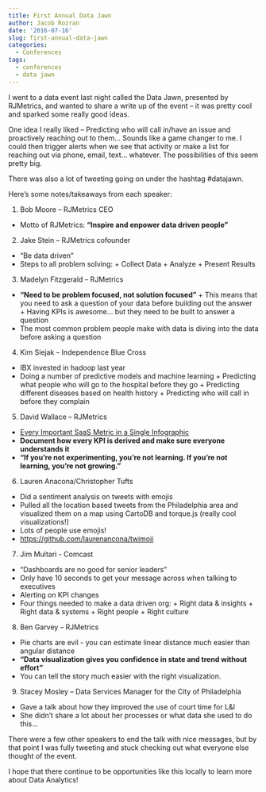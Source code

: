 ```yaml
---
title: First Annual Data Jawn
author: Jacob Rozran
date: '2016-07-16'
slug: first-annual-data-jawn
categories:
  - Conferences
tags:
  - conferences
  - data jawn
---
```


I went to a data event last night called the Data Jawn, presented by RJMetrics, and wanted to share a write up of the event – it was pretty cool and sparked some really good ideas.

One idea I really liked – Predicting who will call in/have an issue and proactively reaching out to them… Sounds like a game changer to me. I could then trigger alerts when we see that activity or make a list for reaching out via phone, email, text… whatever. The possibilities of this seem pretty big.

There was also a lot of tweeting going on under the hashtag #datajawn.

Here’s some notes/takeaways from each speaker:

1. Bob Moore – RJMetrics CEO
  + Motto of RJMetrics: **“Inspire and enpower data driven people”**
2. Jake Stein – RJMetrics cofounder
  + “Be data driven”
  + Steps to all problem solving:
        + Collect Data
        + Analyze
        + Present Results
3. Madelyn Fitzgerald – RJMetrics
  + **“Need to be problem focused, not solution focused”**
        + This means that you need to ask a question of your data before building out the answer
        + Having KPIs is awesome… but they need to be built to answer a question
  + The most common problem people make with data is diving into the data before asking a question
4. Kim Siejak – Independence Blue Cross
  + IBX invested in hadoop last year
  + Doing a number of predictive models and machine learning
        + Predicting what people who will go to the hospital before they go
        + Predicting different diseases based on health history
        + Predicting who will call in before they complain
5. David Wallace – RJMetrics
  + [Every Important SaaS Metric in a Single Infographic](https://blog.rjmetrics.com/2015/05/19/every-important-saas-metric-in-a-single-infographic/)
  + **Document how every KPI is derived and make sure everyone understands it**
  + **“If you’re not experimenting, you’re not learning. If you’re not learning, you’re not growing.”**
6. Lauren Anacona/Christopher Tufts
  + Did a sentiment analysis on tweets with emojis
  + Pulled all the location based tweets from the Philadelphia area and visualized them on a map using CartoDB and torque.js (really cool visualizations!)
  + Lots of people use emojis! 
  + https://github.com/laurenancona/twimoji
7. Jim Multari - Comcast
  + “Dashboards are no good for senior leaders”
  + Only have 10 seconds to get your message across when talking to executives
  + Alerting on KPI changes
  + Four things needed to make a data driven org:
        + Right data & insights
        + Right data & systems
        + Right people
        + Right culture
8. Ben Garvey – RJMetrics
  + Pie charts are evil - you can estimate linear distance much easier than angular distance
  + **“Data visualization gives you confidence in state and trend without effort”**
  + You can tell the story much easier with the right visualization.
9. Stacey Mosley – Data Services Manager for the City of Philadelphia
  + Gave a talk about how they improved the use of court time for L&I
  + She didn’t share a lot about her processes or what data she used to do this…

There were a few other speakers to end the talk with nice messages, but by that point I was fully tweeting and stuck checking out what everyone else thought of the event.

I hope that there continue to be opportunities like this locally to learn more about Data Analytics!